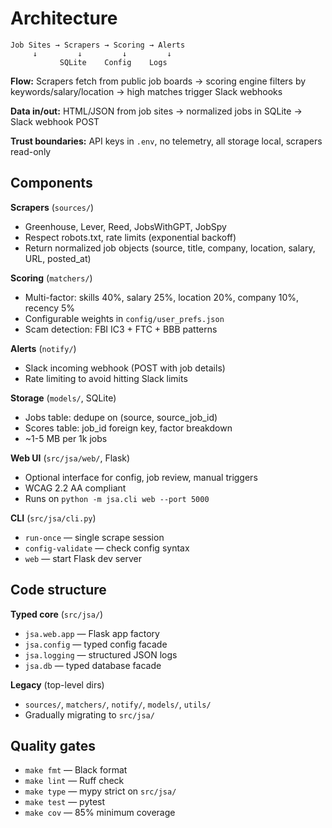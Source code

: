 # Architecture

```
Job Sites → Scrapers → Scoring → Alerts
     ↓         ↓         ↓         ↓
           SQLite    Config    Logs
```

**Flow:** Scrapers fetch from public job boards → scoring engine filters by keywords/salary/location → high matches trigger Slack webhooks

**Data in/out:** HTML/JSON from job sites → normalized jobs in SQLite → Slack webhook POST

**Trust boundaries:** API keys in `.env`, no telemetry, all storage local, scrapers read-only

## Components

**Scrapers** (`sources/`)
- Greenhouse, Lever, Reed, JobsWithGPT, JobSpy
- Respect robots.txt, rate limits (exponential backoff)
- Return normalized job objects (source, title, company, location, salary, URL, posted_at)

**Scoring** (`matchers/`)
- Multi-factor: skills 40%, salary 25%, location 20%, company 10%, recency 5%
- Configurable weights in `config/user_prefs.json`
- Scam detection: FBI IC3 + FTC + BBB patterns

**Alerts** (`notify/`)
- Slack incoming webhook (POST with job details)
- Rate limiting to avoid hitting Slack limits

**Storage** (`models/`, SQLite)
- Jobs table: dedupe on (source, source_job_id)
- Scores table: job_id foreign key, factor breakdown
- ~1-5 MB per 1k jobs

**Web UI** (`src/jsa/web/`, Flask)
- Optional interface for config, job review, manual triggers
- WCAG 2.2 AA compliant
- Runs on `python -m jsa.cli web --port 5000`

**CLI** (`src/jsa/cli.py`)
- `run-once` — single scrape session
- `config-validate` — check config syntax
- `web` — start Flask dev server

## Code structure

**Typed core** (`src/jsa/`)
- `jsa.web.app` — Flask app factory
- `jsa.config` — typed config facade
- `jsa.logging` — structured JSON logs
- `jsa.db` — typed database facade

**Legacy** (top-level dirs)
- `sources/`, `matchers/`, `notify/`, `models/`, `utils/`
- Gradually migrating to `src/jsa/`

## Quality gates

- `make fmt` — Black format
- `make lint` — Ruff check
- `make type` — mypy strict on `src/jsa/`
- `make test` — pytest
- `make cov` — 85% minimum coverage
